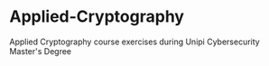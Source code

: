 # Applied-Cryptography
Applied Cryptography course exercises during Unipi Cybersecurity Master's Degree 
